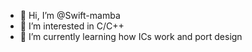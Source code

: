 - 👋 Hi, I’m @Swift-mamba
- 👀 I’m interested in C/C++
- 🌱 I’m currently learning how ICs work and port design

<!---
Swift-mamba/Swift-mamba is a ✨ special ✨ repository because its `README.md` (this file) appears on your GitHub profile.
You can click the Preview link to take a look at your changes.
--->
